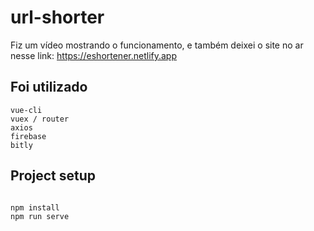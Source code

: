 # url-shorter

Fiz um vídeo mostrando o funcionamento, e também deixei o site no ar nesse link:
https://eshortener.netlify.app

## Foi utilizado
```
vue-cli
vuex / router 
axios
firebase
bitly

```

## Project setup
```

npm install
npm run serve

```